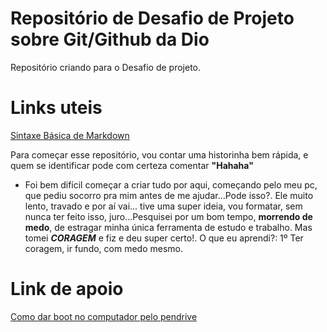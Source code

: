 # Repositório de Desafio de Projeto sobre Git/Github da Dio
Repositório criando para o Desafio de projeto.

# Links uteis
[Sintaxe Básica de Markdown](https://www.markdownguide.org/basic-syntax/)


Para começar esse repositório, vou contar uma historinha bem rápida, e quem se identificar pode com certeza comentar **"Hahaha"**
- Foi bem difícil começar a criar tudo por aqui, começando pelo meu pc, que pediu socorro pra mim antes de me ajudar...Pode isso?.
Ele muito lento, travado e por aí vai... tive uma super ideia, vou formatar, sem nunca ter feito isso, juro...Pesquisei por um bom tempo, **morrendo de medo**, de estragar minha única ferramenta de estudo e trabalho. Mas tomei **_CORAGEM_**  e fiz e deu super certo!. O que eu aprendi?:
 1º Ter coragem, ir fundo, com medo mesmo. 
 # Link de apoio 
 [Como dar boot no computador pelo pendrive](https://tecnoblog.net/responde/boot-pen-drive-windows-mac/)
 
 

